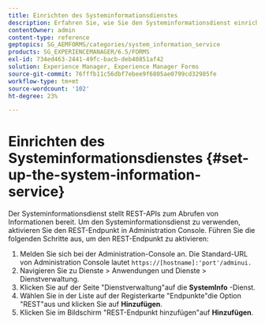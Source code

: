```yaml
---
title: Einrichten des Systeminformationsdienstes
description: Erfahren Sie, wie Sie den Systeminformationsdienst einrichten.
contentOwner: admin
content-type: reference
geptopics: SG_AEMFORMS/categories/system_information_service
products: SG_EXPERIENCEMANAGER/6.5/FORMS
exl-id: 734ed463-2441-49fc-bacb-deb40851af42
solution: Experience Manager, Experience Manager Forms
source-git-commit: 76fffb11c56dbf7ebee9f6805ae0799cd32985fe
workflow-type: tm+mt
source-wordcount: '102'
ht-degree: 23%

---
```


# Einrichten des Systeminformationsdienstes {#set-up-the-system-information-service}

Der Systeminformationsdienst stellt REST-APIs zum Abrufen von Informationen bereit. Um den Systeminformationsdienst zu verwenden, aktivieren Sie den REST-Endpunkt in Administration Console. Führen Sie die folgenden Schritte aus, um den REST-Endpunkt zu aktivieren:

1. Melden Sie sich bei der Administration-Console an. Die Standard-URL von Administration Console lautet `https://[hostname]:'port'/adminui.`
1. Navigieren Sie zu Dienste > Anwendungen und Dienste > Dienstverwaltung.
1. Klicken Sie auf der Seite &quot;Dienstverwaltung&quot;auf die **SystemInfo** -Dienst.
1. Wählen Sie in der Liste auf der Registerkarte &quot;Endpunkte&quot;die Option &quot;REST&quot;aus und klicken Sie auf **Hinzufügen**.
1. Klicken Sie im Bildschirm &quot;REST-Endpunkt hinzufügen&quot;auf **Hinzufügen**.
